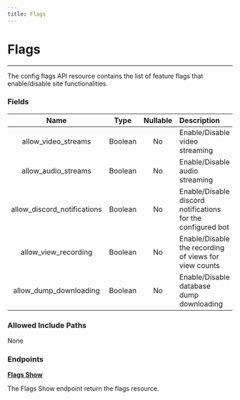 ```yaml
---
title: Flags
---
```


# Flags

---

The config flags API resource contains the list of feature flags that enable/disable site functionalities.

### Fields

|            Name             |  Type   | Nullable | Description                                                 |
| :-------------------------: | :-----: | :------: | :---------------------------------------------------------- |
| allow_video_streams         | Boolean | No       | Enable/Disable video streaming                              |
| allow_audio_streams         | Boolean | No       | Enable/Disable audio streaming                              |
| allow_discord_notifications | Boolean | No       | Enable/Disable discord notifications for the configured bot |
| allow_view_recording        | Boolean | No       | Enable/Disable the recording of views for view counts       |
| allow_dump_downloading      | Boolean | No       | Enable/Disable database dump downloading                    |

### Allowed Include Paths

None

### Endpoints

**[Flags Show](/config/flags/show/)**

The Flags Show endpoint return the flags resource.